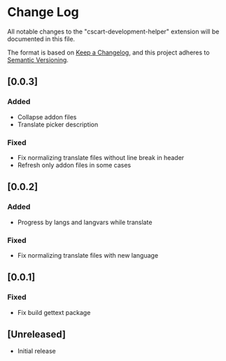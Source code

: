 # Change Log

All notable changes to the "cscart-development-helper" extension will be documented in this file.

The format is based on [Keep a Changelog](https://keepachangelog.com/en/1.1.0/),
and this project adheres to [Semantic Versioning](https://semver.org/spec/v2.0.0.html).

## [0.0.3]

### Added

- Collapse addon files
- Translate picker description

### Fixed

- Fix normalizing translate files without line break in header
- Refresh only addon files in some cases

## [0.0.2]

### Added

- Progress by langs and langvars while translate

### Fixed

- Fix normalizing translate files with new language

## [0.0.1]

### Fixed

- Fix build gettext package

## [Unreleased]

- Initial release
